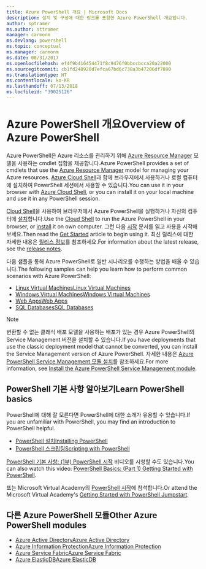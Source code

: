 ```yaml
---
title: Azure PowerShell 개요 | Microsoft Docs
description: 설치 및 구성에 대한 링크를 포함한 Azure PowerShell 개요입니다.
author: sptramer
ms.author: sttramer
manager: carmonm
ms.devlang: powershell
ms.topic: conceptual
ms.manager: carmonm
ms.date: 08/31/2017
ms.openlocfilehash: ef4f9b416454471f8c9476f0bbccbcca20a22000
ms.sourcegitcommit: cb1fd248920d7efca67bd6c738a3b47206df7890
ms.translationtype: HT
ms.contentlocale: ko-KR
ms.lasthandoff: 07/13/2018
ms.locfileid: "39025126"
---
```

# <a name="overview-of-azure-powershell"></a><span data-ttu-id="639b5-103">Azure PowerShell 개요</span><span class="sxs-lookup"><span data-stu-id="639b5-103">Overview of Azure PowerShell</span></span>

<span data-ttu-id="639b5-104">Azure PowerShell은 Azure 리소스를 관리하기 위해 [Azure Resource Manager](/azure/azure-resource-manager/resource-group-overview) 모델을 사용하는 cmdlet 집합을 제공합니다.</span><span class="sxs-lookup"><span data-stu-id="639b5-104">Azure PowerShell provides a set of cmdlets that use the [Azure Resource Manager](/azure/azure-resource-manager/resource-group-overview) model for managing your Azure resources.</span></span> <span data-ttu-id="639b5-105">[Azure Cloud Shell](/azure/cloud-shell/overview)과 함께 브라우저에서 사용하거나 로컬 컴퓨터에 설치하여 PowerShell 세션에서 사용할 수 있습니다.</span><span class="sxs-lookup"><span data-stu-id="639b5-105">You can use it in your browser with [Azure Cloud Shell](/azure/cloud-shell/overview), or you can install it on your local machine and use it in any PowerShell session.</span></span>

<span data-ttu-id="639b5-106">[Cloud Shell](/azure/cloud-shell/overview)을 사용하여 브라우저에서 Azure PowerShell을 실행하거나 자신의 컴퓨터에 [설치](install-azurerm-ps.md)합니다.</span><span class="sxs-lookup"><span data-stu-id="639b5-106">Use the [Cloud Shell](/azure/cloud-shell/overview) to run the Azure PowerShell in your browser, or [install](install-azurerm-ps.md) it on own computer.</span></span> <span data-ttu-id="639b5-107">그런 다음 [시작](get-started-azureps.md) 문서를 읽고 사용을 시작해 보세요.</span><span class="sxs-lookup"><span data-stu-id="639b5-107">Then read the [Get Started](get-started-azureps.md) article to begin using it.</span></span> <span data-ttu-id="639b5-108">최신 릴리스에 대한 자세한 내용은 [릴리스 정보](release-notes-azureps.md)를 참조하세요.</span><span class="sxs-lookup"><span data-stu-id="639b5-108">For information about the latest release, see the [release notes](release-notes-azureps.md).</span></span>

<span data-ttu-id="639b5-109">다음 샘플을 통해 Azure PowerShell로 일반 시나리오를 수행하는 방법을 배울 수 있습니다.</span><span class="sxs-lookup"><span data-stu-id="639b5-109">The following samples can help you learn how to perform common scenarios with Azure PowerShell:</span></span>

* [<span data-ttu-id="639b5-110">Linux Virtual Machines</span><span class="sxs-lookup"><span data-stu-id="639b5-110">Linux Virtual Machines</span></span>](/azure/virtual-machines/virtual-machines-linux-powershell-samples?toc=/powershell/azure/toc.json)
* [<span data-ttu-id="639b5-111">Windows Virtual Machines</span><span class="sxs-lookup"><span data-stu-id="639b5-111">Windows Virtual Machines</span></span>](/azure/virtual-machines/virtual-machines-windows-powershell-samples?toc=/powershell/azure/toc.json)
* [<span data-ttu-id="639b5-112">Web Apps</span><span class="sxs-lookup"><span data-stu-id="639b5-112">Web Apps</span></span>](/azure/app-service-web/app-service-powershell-samples?toc=/powershell/azure/toc.json)
* [<span data-ttu-id="639b5-113">SQL Databases</span><span class="sxs-lookup"><span data-stu-id="639b5-113">SQL Databases</span></span>](/azure/sql-database/sql-database-powershell-samples?toc=/powershell/azure/toc.json)

> [!NOTE]
> <span data-ttu-id="639b5-114">변환할 수 없는 클래식 배포 모델을 사용하는 배포가 있는 경우 Azure PowerShell의 Service Management 버전을 설치할 수 있습니다.</span><span class="sxs-lookup"><span data-stu-id="639b5-114">If you have deployments that use the classic deployment model that cannot be converted, you can install the Service Management version of Azure PowerShell.</span></span> <span data-ttu-id="639b5-115">자세한 내용은 [Azure PowerShell Service Management 모듈 설치](/powershell/azure/servicemanagement/install-azure-ps)를 참조하세요.</span><span class="sxs-lookup"><span data-stu-id="639b5-115">For more information, see [Install the Azure PowerShell Service Management module](/powershell/azure/servicemanagement/install-azure-ps).</span></span>

## <a name="learn-powershell-basics"></a><span data-ttu-id="639b5-116">PowerShell 기본 사항 알아보기</span><span class="sxs-lookup"><span data-stu-id="639b5-116">Learn PowerShell basics</span></span>

<span data-ttu-id="639b5-117">PowerShell에 대해 잘 모른다면 PowerShell에 대한 소개가 유용할 수 있습니다.</span><span class="sxs-lookup"><span data-stu-id="639b5-117">If you are unfamiliar with PowerShell, you may find an introduction to PowerShell helpful.</span></span>

* [<span data-ttu-id="639b5-118">PowerShell 설치</span><span class="sxs-lookup"><span data-stu-id="639b5-118">Installing PowerShell</span></span>](/powershell/scripting/installing-windows-powershell)
* [<span data-ttu-id="639b5-119">PowerShell 스크립팅</span><span class="sxs-lookup"><span data-stu-id="639b5-119">Scripting with PowerShell</span></span>](/powershell/scripting/scripting-with-windows-powershell)

<span data-ttu-id="639b5-120">[PowerShell 기본 사항: (1부) PowerShell 시작](https://channel9.msdn.com/Blogs/Taste-of-Premier/PowerShellBasicsPart1) 비디오를 시청할 수도 있습니다.</span><span class="sxs-lookup"><span data-stu-id="639b5-120">You can also watch this video: [PowerShell Basics: (Part 1) Getting Started with PowerShell](https://channel9.msdn.com/Blogs/Taste-of-Premier/PowerShellBasicsPart1).</span></span>

<span data-ttu-id="639b5-121">또는 Microsoft Virtual Academy의 [PowerShell 시작](https://mva.microsoft.com/liveevents/powershell-jumpstart)에 참석합니다.</span><span class="sxs-lookup"><span data-stu-id="639b5-121">Or attend the Microsoft Virtual Academy's [Getting Started with PowerShell Jumpstart](https://mva.microsoft.com/liveevents/powershell-jumpstart).</span></span>

## <a name="other-azure-powershell-modules"></a><span data-ttu-id="639b5-122">다른 Azure PowerShell 모듈</span><span class="sxs-lookup"><span data-stu-id="639b5-122">Other Azure PowerShell modules</span></span>

* [<span data-ttu-id="639b5-123">Azure Active Directory</span><span class="sxs-lookup"><span data-stu-id="639b5-123">Azure Active Directory</span></span>](/powershell/azure/active-directory/)
* [<span data-ttu-id="639b5-124">Azure Information Protection</span><span class="sxs-lookup"><span data-stu-id="639b5-124">Azure Information Protection</span></span>](/powershell/azure/aip/)
* [<span data-ttu-id="639b5-125">Azure Service Fabric</span><span class="sxs-lookup"><span data-stu-id="639b5-125">Azure Service Fabric</span></span>](/powershell/azure/service-fabric/)
* [<span data-ttu-id="639b5-126">Azure ElasticDB</span><span class="sxs-lookup"><span data-stu-id="639b5-126">Azure ElasticDB</span></span>](/powershell/azure/elasticdbjobs/)